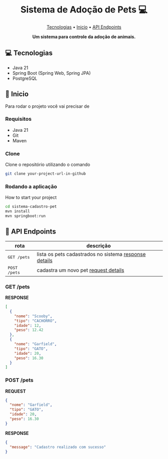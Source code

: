 <h1 align="center" style="font-weight: bold;">Sistema de Adoção de Pets 💻</h1>

<p align="center">
 <a href="#tech">Tecnologias</a> • 
 <a href="#started">Inicio</a> • 
  <a href="#routes">API Endpoints</a>
</p>

<p align="center">
    <b>Um sistema para controle da adoção de animais.</b>
</p>

<h2 id="technologies">💻 Tecnologias</h2>

- Java 21
- Spring Boot (Spring Web, Spring JPA)
- PostgreSQL


<h2 id="started">🚀 Inicio</h2>

Para rodar o projeto você vai precisar de

<h3>Requisitos</h3>

- Java 21
- Git
- Maven


<h3>Clone</h3>

Clone o repositório utilizando o comando

```bash
git clone your-project-url-in-github
```

<h3>Rodando a aplicação</h3>

How to start your project

```bash
cd sistema-cadastro-pet
mvn install
mvn springboot:run
```

<h2 id="routes">📍 API Endpoints</h2>

| rota                  | descrição                                          
|-----------------------|-----------------------------------------------------
| <kbd>GET /pets</kbd>  | lista os pets cadastrados no sistema [response details](#list-pet-details)
| <kbd>POST /pets</kbd> | cadastra um novo pet [request details](#add-pet)

<h3 id="list-pet-details">GET /pets</h3>

**RESPONSE**

```json
[
  {
    "nome": "Scooby",
    "tipo": "CACHORRO",
    "idade": 12,
    "peso": 12.42
  },
  {
    "nome": "Garfield",
    "tipo": "GATO",
    "idade": 20,
    "peso": 16.30
  }
]
```

<h3 id="add-pet">POST /pets</h3>

**REQUEST**
```json
{
  "nome": "Garfield",
  "tipo": "GATO",
  "idade": 20,
  "peso": 16.30
}
```

**RESPONSE**
```json
{
  "message": "Cadastro realizado com sucesso"
}
```